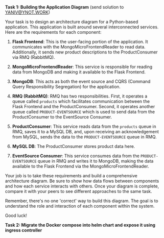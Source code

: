 

**Task 1: Building the Application Diagram** (send solution to YANIV@YNOT.WORK)

Your task is to design an architecture diagram for a Python-based application. This application is built around several interconnected services. Here are the requirements for each component:

1. **Flask Frontend**: This is the user-facing portion of the application. It communicates with the MongoMicroFrontendReader to read data. Additionally, it sends new product descriptions to the ProductConsumer via RMQ (RabbitMQ).

2. **MongoMicroFrontendReader**: This service is responsible for reading data from MongoDB and making it available to the Flask Frontend.

3. **MongoDB**: This acts as both the event source and CQRS (Command Query Responsibility Segregation) for the application.

4. **RMQ (RabbitMQ)**: RMQ has two responsibilities. First, it operates a queue called `products` which facilitates communication between the Flask Frontend and the ProductConsumer. Second, it operates another queue called `PRODUCT-EVENTSOURCE` which is used to send data from the ProductConsumer to the EventSource Consumer.

5. **ProductConsumer**: This service reads data from the `products` queue in RMQ, saves it to a MySQL DB, and, upon receiving an acknowledgement from MySQL, sends the data to the `PRODUCT-EVENTSOURCE` queue in RMQ.

6. **MySQL DB**: The ProductConsumer stores product data here.

7. **EventSource Consumer**: This service consumes data from the `PRODUCT-EVENTSOURCE` queue in RMQ and writes it to MongoDB, making the data available to the Flask Frontend via the MongoMicroFrontendReader.

Your job is to take these requirements and build a comprehensive architecture diagram. Be sure to show how data flows between components and how each service interacts with others. Once your diagram is complete, compare it with your peers to see different approaches to the same task. 

Remember, there's no one 'correct' way to build this diagram. The goal is to understand the role and interaction of each component within the system.

Good luck!





**Task 2: Migrate the Docker compose into helm chart and expose it using ingress controller**